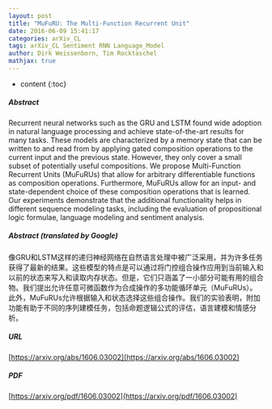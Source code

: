 ```yaml
---
layout: post
title: "MuFuRU: The Multi-Function Recurrent Unit"
date: 2016-06-09 15:41:17
categories: arXiv_CL
tags: arXiv_CL Sentiment RNN Language_Model
author: Dirk Weissenborn, Tim Rocktäschel
mathjax: true
---
```


* content
{:toc}

##### Abstract
Recurrent neural networks such as the GRU and LSTM found wide adoption in natural language processing and achieve state-of-the-art results for many tasks. These models are characterized by a memory state that can be written to and read from by applying gated composition operations to the current input and the previous state. However, they only cover a small subset of potentially useful compositions. We propose Multi-Function Recurrent Units (MuFuRUs) that allow for arbitrary differentiable functions as composition operations. Furthermore, MuFuRUs allow for an input- and state-dependent choice of these composition operations that is learned. Our experiments demonstrate that the additional functionality helps in different sequence modeling tasks, including the evaluation of propositional logic formulae, language modeling and sentiment analysis.

##### Abstract (translated by Google)
像GRU和LSTM这样的递归神经网络在自然语言处理中被广泛采用，并为许多任务获得了最新的结果。这些模型的特点是可以通过将门控组合操作应用到当前输入和以前的状态来写入和读取内存状态。但是，它们只涵盖了一小部分可能有用的组合物。我们提出允许任意可微函数作为合成操作的多功能循环单元（MuFuRUs）。此外，MuFuRUs允许根据输入和状态选择这些组合操作。我们的实验表明，附加功能有助于不同的序列建模任务，包括命题逻辑公式的评估，语言建模和情感分析。

##### URL
[https://arxiv.org/abs/1606.03002](https://arxiv.org/abs/1606.03002)

##### PDF
[https://arxiv.org/pdf/1606.03002](https://arxiv.org/pdf/1606.03002)

